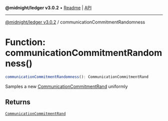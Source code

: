**@midnight/ledger v3.0.2** • [Readme](../README.md) \| [API](../globals.md)

***

[@midnight/ledger v3.0.2](../README.md) / communicationCommitmentRandomness

# Function: communicationCommitmentRandomness()

```ts
communicationCommitmentRandomness(): CommunicationCommitmentRand
```

Samples a new [CommunicationCommitmentRand](../type-aliases/CommunicationCommitmentRand.md) uniformly

## Returns

[`CommunicationCommitmentRand`](../type-aliases/CommunicationCommitmentRand.md)
